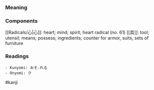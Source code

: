 ### Meaning



### Components

[[Radicals/心|心]]: heart; mind; spirit; heart radical (no. 61) [[具]]: tool; utensil; means; possess; ingredients; counter for armor, suits, sets of furniture

### Readings

```
- Kunyomi: おそ.れる
- Onyomi: ク
```

#kanji